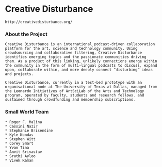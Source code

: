 # Creative Disturbance

	http://creativedisturbance.org/

### About the Project

	Creative Disturbance is an international podcast-driven collaboration platform for the art, science and technology community. Using crowdsourcing and collaborative filtering, Creative Disturbance identifies emerging topics and the passionate communities driving them. As a product of this linking, unlikely connections emerge within the community in the form of multi-lingual podcasts to discuss, expand upon, collaborate within, and more deeply connect “disturbing” ideas and projects.

	Creative Disturbance, currently in a test-bed prototype with an organisational node at The University of Texas at Dallas, managed from the Leonardo Initiatives of ArtSciLab of the Arts and Technology program, operated by faculty, students and research fellows, and sustained through crowdfunding and membership subscriptions.

### Small World Team

	* Roger F. Malina
	* Cassini Nazir
	* Stephanie Brisendine
	* Kyle Kondas
	* Stephen Witt
	* Corey Smart
	* Yvan Tina
	* Anvit Srivastav
	* Sruthi Ayloo
	* Vivek Raman
	
